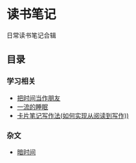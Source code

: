 
# 读书笔记

日常读书笔记合辑

## 目录

### 学习相关
* [把时间当作朋友](content/学习/把时间当作朋友/README.md)
* [一流的睡眠](content/学习/一流的睡眠/README.md)
* [卡片笔记写作法(如何实现从阅读到写作))](content/学习/卡片笔记写作法/README.md)

### 杂文
* [暗时间](content/杂文/暗时间/README.md)

